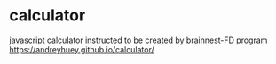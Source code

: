 # calculator
javascript calculator instructed to be created by brainnest-FD program
https://andreyhuey.github.io/calculator/
